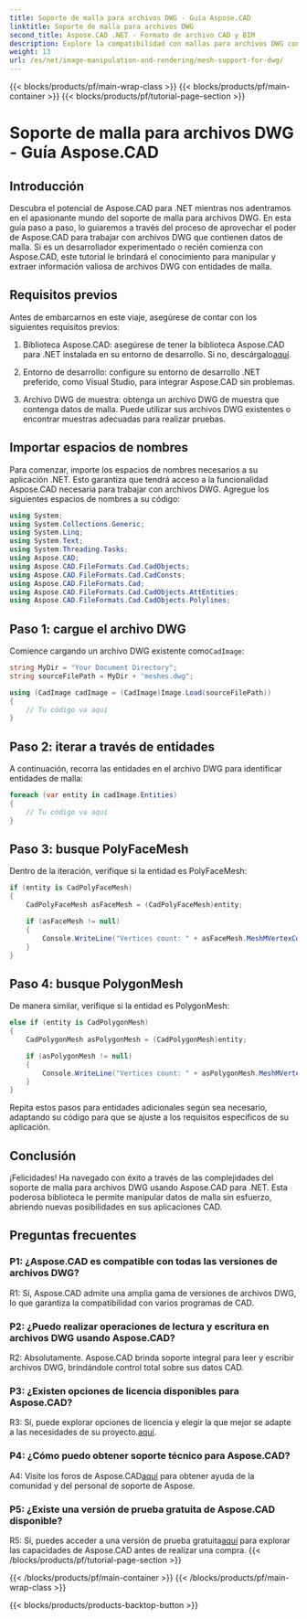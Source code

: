 ```yaml
---
title: Soporte de malla para archivos DWG - Guía Aspose.CAD
linktitle: Soporte de malla para archivos DWG
second_title: Aspose.CAD .NET - Formato de archivo CAD y BIM
description: Explore la compatibilidad con mallas para archivos DWG con Aspose.CAD para .NET. Mejore sus aplicaciones CAD con potentes capacidades de manipulación de mallas.
weight: 13
url: /es/net/image-manipulation-and-rendering/mesh-support-for-dwg/
---
```


{{< blocks/products/pf/main-wrap-class >}}
{{< blocks/products/pf/main-container >}}
{{< blocks/products/pf/tutorial-page-section >}}

# Soporte de malla para archivos DWG - Guía Aspose.CAD

## Introducción

Descubra el potencial de Aspose.CAD para .NET mientras nos adentramos en el apasionante mundo del soporte de malla para archivos DWG. En esta guía paso a paso, lo guiaremos a través del proceso de aprovechar el poder de Aspose.CAD para trabajar con archivos DWG que contienen datos de malla. Si es un desarrollador experimentado o recién comienza con Aspose.CAD, este tutorial le brindará el conocimiento para manipular y extraer información valiosa de archivos DWG con entidades de malla.

## Requisitos previos

Antes de embarcarnos en este viaje, asegúrese de contar con los siguientes requisitos previos:

1.  Biblioteca Aspose.CAD: asegúrese de tener la biblioteca Aspose.CAD para .NET instalada en su entorno de desarrollo. Si no, descárgalo[aquí](https://releases.aspose.com/cad/net/).

2. Entorno de desarrollo: configure su entorno de desarrollo .NET preferido, como Visual Studio, para integrar Aspose.CAD sin problemas.

3. Archivo DWG de muestra: obtenga un archivo DWG de muestra que contenga datos de malla. Puede utilizar sus archivos DWG existentes o encontrar muestras adecuadas para realizar pruebas.

## Importar espacios de nombres

Para comenzar, importe los espacios de nombres necesarios a su aplicación .NET. Esto garantiza que tendrá acceso a la funcionalidad Aspose.CAD necesaria para trabajar con archivos DWG. Agregue los siguientes espacios de nombres a su código:

```csharp
using System;
using System.Collections.Generic;
using System.Linq;
using System.Text;
using System.Threading.Tasks;
using Aspose.CAD;
using Aspose.CAD.FileFormats.Cad.CadObjects;
using Aspose.CAD.FileFormats.Cad.CadConsts;
using Aspose.CAD.FileFormats.Cad;
using Aspose.CAD.FileFormats.Cad.CadObjects.AttEntities;
using Aspose.CAD.FileFormats.Cad.CadObjects.Polylines;
```

## Paso 1: cargue el archivo DWG

 Comience cargando un archivo DWG existente como`CadImage`:

```csharp
string MyDir = "Your Document Directory";
string sourceFilePath = MyDir + "meshes.dwg";

using (CadImage cadImage = (CadImage)Image.Load(sourceFilePath))
{
    // Tu código va aquí
}
```

## Paso 2: iterar a través de entidades

A continuación, recorra las entidades en el archivo DWG para identificar entidades de malla:

```csharp
foreach (var entity in cadImage.Entities)
{
    // Tu código va aquí
}
```

## Paso 3: busque PolyFaceMesh

Dentro de la iteración, verifique si la entidad es PolyFaceMesh:

```csharp
if (entity is CadPolyFaceMesh)
{
    CadPolyFaceMesh asFaceMesh = (CadPolyFaceMesh)entity;

    if (asFaceMesh != null)
    {
        Console.WriteLine("Vertices count: " + asFaceMesh.MeshMVertexCount);
    }
}
```

## Paso 4: busque PolygonMesh

De manera similar, verifique si la entidad es PolygonMesh:

```csharp
else if (entity is CadPolygonMesh)
{
    CadPolygonMesh asPolygonMesh = (CadPolygonMesh)entity;

    if (asPolygonMesh != null)
    {
        Console.WriteLine("Vertices count: " + asPolygonMesh.MeshMVertexCount);
    }
}
```

Repita estos pasos para entidades adicionales según sea necesario, adaptando su código para que se ajuste a los requisitos específicos de su aplicación.

## Conclusión

¡Felicidades! Ha navegado con éxito a través de las complejidades del soporte de malla para archivos DWG usando Aspose.CAD para .NET. Esta poderosa biblioteca le permite manipular datos de malla sin esfuerzo, abriendo nuevas posibilidades en sus aplicaciones CAD.

## Preguntas frecuentes

### P1: ¿Aspose.CAD es compatible con todas las versiones de archivos DWG?

R1: Sí, Aspose.CAD admite una amplia gama de versiones de archivos DWG, lo que garantiza la compatibilidad con varios programas de CAD.

### P2: ¿Puedo realizar operaciones de lectura y escritura en archivos DWG usando Aspose.CAD?

R2: Absolutamente. Aspose.CAD brinda soporte integral para leer y escribir archivos DWG, brindándole control total sobre sus datos CAD.

### P3: ¿Existen opciones de licencia disponibles para Aspose.CAD?

 R3: Sí, puede explorar opciones de licencia y elegir la que mejor se adapte a las necesidades de su proyecto.[aquí](https://purchase.aspose.com/buy).

### P4: ¿Cómo puedo obtener soporte técnico para Aspose.CAD?

 A4: Visite los foros de Aspose.CAD[aquí](https://forum.aspose.com/c/cad/19) para obtener ayuda de la comunidad y del personal de soporte de Aspose.

### P5: ¿Existe una versión de prueba gratuita de Aspose.CAD disponible?

 R5: Sí, puedes acceder a una versión de prueba gratuita[aquí](https://releases.aspose.com/) para explorar las capacidades de Aspose.CAD antes de realizar una compra.
{{< /blocks/products/pf/tutorial-page-section >}}

{{< /blocks/products/pf/main-container >}}
{{< /blocks/products/pf/main-wrap-class >}}

{{< blocks/products/products-backtop-button >}}
